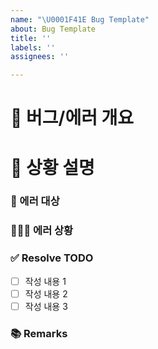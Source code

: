 ```yaml
---
name: "\U0001F41E Bug Template"
about: Bug Template
title: ''
labels: ''
assignees: ''

---
```


# 🐞 버그/에러 개요
<!-- 간단하게 한줄로 어떤 버그/에러인지 요약해서 적습니다 -->

# 📝 상황 설명
### 📄  에러 대상
<!-- 에러가 어디서 났는지 적기 -->

### 🕵🏻‍♀️    에러 상황
<!-- 에러가 어떻게 나고 있는지 상세하게 적기 (사진 있으면 첨부) -->

### ✅ Resolve TODO
<!-- 에러/버그 수정 항목 나열하기 (PR할 때에는 모두 체크되어야함) -->
- [ ] 작성 내용 1
- [ ] 작성 내용 2
- [ ] 작성 내용 3

### 📚 Remarks
<!-- 이슈 해결에 있어 비고사항이 있었다면 적기 -->
